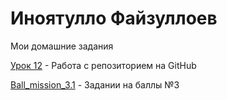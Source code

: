 

# Иноятулло Файзуллоев
  Мои домашние задания
  
  [Урок 12](https://inoyatullo.github.io/lesson_12.2/ "Описание") - Работа с репозиторием на GitHub
  
  [Ball_mission_3.1](https://inoyatullo.github.io/Ball_mission_3.1/ "Описание") - Задании на баллы №3
